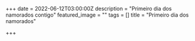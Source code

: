 +++
date = 2022-06-12T03:00:00Z
description = "Primeiro dia dos namorados contigo"
featured_image = ""
tags = []
title = "Primeiro dia dos namorados"

+++

